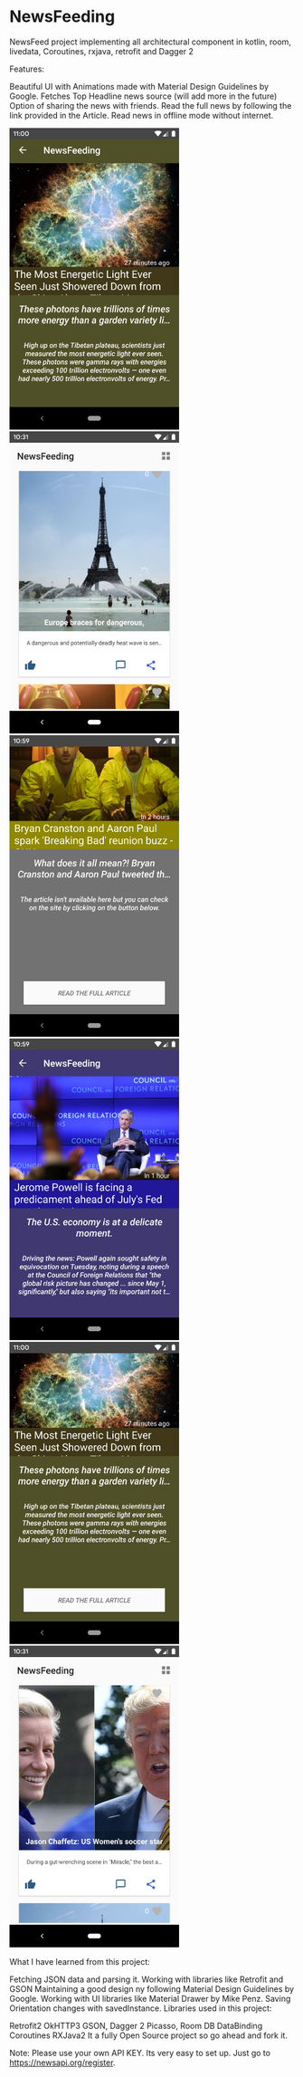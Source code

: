 # NewsFeeding
NewsFeed project implementing all architectural component in kotlin, room, livedata, Coroutines, rxjava, retrofit and Dagger 2 


Features:

Beautiful UI with Animations made with Material Design Guidelines by Google.
Fetches Top Headline news source (will add more in the future)
Option of sharing the news with friends.
Read the full news by following the link provided in the Article.
Read news in offline mode without internet.

<img src="https://github.com/jonathanchh1/NewsFeeding/blob/master/Screenshot_1561561253.png" width="300"> <img src="https://github.com/jonathanchh1/NewsFeeding/blob/master/Screenshot_1561559518.png" width="300"><img src="https://github.com/jonathanchh1/NewsFeeding/blob/master/Screenshot_1561561155.png" width="300"><img src="https://github.com/jonathanchh1/NewsFeeding/blob/master/Screenshot_1561561175.png" width="300"><img src="https://github.com/jonathanchh1/NewsFeeding/blob/master/Screenshot_1561561257.png" width="300"><img src="https://github.com/jonathanchh1/NewsFeeding/blob/master/Screenshot_1561559505.png" width="300">





What I have learned from this project:

Fetching JSON data and parsing it.
Working with libraries like Retrofit and GSON
Maintaining a good design ny following Material Design Guidelines by Google.
Working with UI libraries like Material Drawer by Mike Penz.
Saving Orientation changes with savedInstance.
Libraries used in this project:

Retrofit2
OkHTTP3
GSON,
Dagger 2
Picasso,
Room DB
DataBinding
Coroutines
RXJava2
It a fully Open Source project so go ahead and fork it.

Note: Please use your own API KEY. Its very easy to set up. Just go to https://newsapi.org/register.

